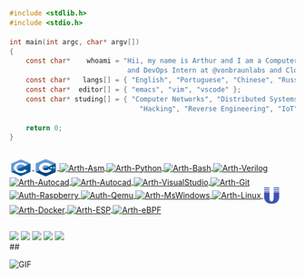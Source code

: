 ```C
#include <stdlib.h>
#include <stdio.h>

int main(int argc, char* argv[])
{
    const char*    whoami = "Hii, my name is Arthur and I am a Computer Engineering undergraduate student at @UFSCar, \
                             and DevOps Intern at @vonbraunlabs and Cloud Engineer at @luizalabs Scholarship Project";
    const char*   langs[] = { "English", "Portuguese", "Chinese", "Russian" };
    const char*  editor[] = { "emacs", "vim", "vscode" };
    const char* studing[] = { "Computer Networks", "Distributed Systems", "Operating Systems", "Kernel Programming",
                                "Hacking", "Reverse Engineering", "IoT", "Cloud", "Computer Vision", "IA/AM", "DevOps" };

    return 0;
}
```

<div style="display: inline_block"><br>
  <a href="https://en.wikipedia.org/wiki/C_(programming_language)">
  <img align="center" alt="Arth-C" height="30" width="40" src="https://raw.githubusercontent.com/devicons/devicon/master/icons/c/c-original.svg">
  </a>
  <a href="https://en.wikipedia.org/wiki/C%2B%2B/">
  <img align="center" alt="Arth-Cpp" height="30" width="40" src="https://raw.githubusercontent.com/devicons/devicon/master/icons/cplusplus/cplusplus-original.svg">
  <a href="https://en.wikipedia.org/wiki/Assembly_language">
  <img align="center" alt="Arth-Asm" height="30" width="40" src="https://docs.microsoft.com/pt-br/cpp/media/index/logo-asm.svg?view=msvc-170">
  </a>
  <a href="https://www.python.org/">
  <img align="center" alt="Arth-Python" height="30" width="30" src="https://5.imimg.com/data5/SELLER/Default/2022/1/PW/LC/OL/144559883/1200px-python-logo-notext-svg-500x500.png">
  <a href="https://www.gnu.org/software/bash">
  <img align="center" alt="Arth-Bash" height="35" width="35" src="https://upload.wikimedia.org/wikipedia/commons/4/4b/Bash_Logo_Colored.svg">
  </a>
  <a href="https://en.wikipedia.org/wiki/Verilog">
  <img align="center" alt="Arth-Verilog" height="35" width="35" src="https://plugins.jetbrains.com/files/14184/114800/icon/pluginIcon.svg">
  </a>
  <a href="https://www.autodesk.com.br/products/autocad/overview">
  <img align="center" alt="Arth-Autocad" height="35" width="35" src="https://seeklogo.com/images/A/autocad-logo-C9817CB828-seeklogo.com.png">
  </a>
  <a href="https://www.gnu.org/software/emacs/">
  <img align="center" alt="Arth-Autocad" height="35" width="35" src="https://upload.wikimedia.org/wikipedia/commons/0/08/EmacsIcon.svg">
  </a>
  <a href="https://visualstudio.microsoft.com/">
  <img align="center" alt="Arth-VisualStudio" height="30" width="30" src="https://upload.wikimedia.org/wikipedia/commons/5/5f/Visual_Studio_Logo_%282013-2017%29.svg">
  </a>
  <a href="https://git-scm.com">
  <img align="center" alt="Arth-Git" height="30" width="30" src="https://git-scm.com/images/logos/downloads/Git-Icon-1788C.png">
  </a>
  <a href="https://www.raspberrypi.org">
  <img align="center" alt="Auth-Raspberry" height="35" width="30" src="https://elinux.org/images/c/cb/Raspberry_Pi_Logo.svg">
  </a>
  <a href="https://www.qemu.org">
  <img align="center" alt="Auth-Qemu" height="30" width="30" src="https://cdn.icon-icons.com/icons2/2699/PNG/512/qemu_logo_icon_169821.png">
  </a>
  <a href="https://www.microsoft.com/en-us/windows">
  <img align="center" alt="Arth-MsWindows" height="30" width="30" src="https://upload.wikimedia.org/wikipedia/commons/3/34/Windows_logo_-_2012_derivative.svg">
  </a>
  <a href="https://www.kernel.org/">
  <img align="center" alt="Arth-Linux" height="35" width="35" src="https://upload.wikimedia.org/wikipedia/commons/3/35/Tux.svg">
  </a>
  <a href="https://en.wikipedia.org/wiki/Unix">
  <img align="center" alt="Arth-Unix" height="30" width="30" src="https://github.com/devicons/devicon/blob/master/icons/unix/unix-original.svg">
  </a>
  <a href="https://www.docker.com">
  <img align="center" alt="Arth-Docker" height="40" width="40" src="https://seeklogo.com/images/D/docker-logo-6D6F987702-seeklogo.com.png">
  </a>
  <a href="https://www.espressif.com/en/products/socs/esp32">
  <img align="center" alt="Arth-ESP" height="30" width="30" src="https://seeklogo.com/images/E/espressif-systems-logo-1350B9E771-seeklogo.com.png">
  </a>
  <a href="https://ebpf.io">
  <img align="center" alt="Arth-eBPF" height="30" width="90" src="https://upload.wikimedia.org/wikipedia/commons/b/b0/EBPF_logo.png">
  </a>
</div>
</div>
 
  ##
 
<div> 
  <a href="https://gitlab.com/arthunix" target="_blank"><img src="https://img.shields.io/badge/-GitLab-FFFFFF?style=for-the-badge&logo=gitlab" target="_blank"></a>
  <a href="https://www.instagram.com/arthur.silverio/" target="_blank"><img src="https://img.shields.io/badge/-Instagram-%23E4405F?style=for-the-badge&logo=instagram&logoColor=white" target="_blank"></a>
  <a href = "mailto:arthur.silverio@estudante.ufscar.br"><img src="https://img.shields.io/badge/-Gmail-D14836?style=for-the-badge&logo=gmail&logoColor=white" target="_blank"></a>
  <a href="https://www.linkedin.com/in/arthur-silverio-34aaa71b5/" target="_blank"><img src="https://img.shields.io/badge/-LinkedIn-%230077B5?style=for-the-badge&logo=linkedin&logoColor=white" target="_blank"></a>
  <a href="https://t.me/arthur_silverio" target="_blank"><img src="https://img.shields.io/badge/-Telegram-2CA5E0?style=for-the-badge&logo=telegram&logoColor=white" target="_blank"></a>
</div>
 ##
 <p>
    <img alt="GIF" src="https://user-images.githubusercontent.com/68340334/142947625-e97b44d7-6bed-40d4-bb08-b4f741a6c0ac.gif" width="500" height="320" />
 </p>
